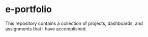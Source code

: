 # e-portfolio
This repository contains a collection of projects, dashboards, and assignments that I have accomplished.
